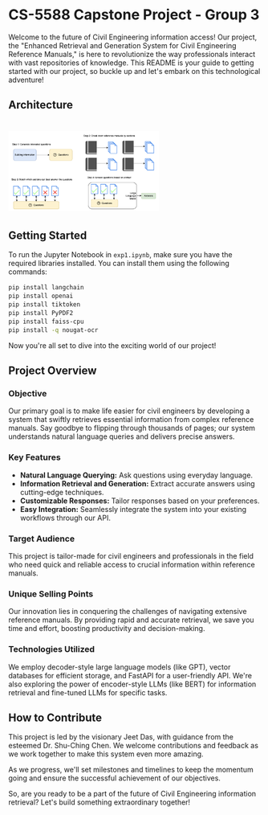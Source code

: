 # CS-5588 Capstone Project - Group 3

Welcome to the future of Civil Engineering information access! Our project, the "Enhanced Retrieval and Generation System for Civil Engineering Reference Manuals," is here to revolutionize the way professionals interact with vast repositories of knowledge. This README is your guide to getting started with our project, so buckle up and let's embark on this technological adventure!

## Architecture

# <img src="methodology.png" alt="architecture" width="300">

## Getting Started

To run the Jupyter Notebook in `exp1.ipynb`, make sure you have the required libraries installed. You can install them using the following commands:

```bash
pip install langchain
pip install openai
pip install tiktoken
pip install PyPDF2
pip install faiss-cpu
pip install -q nougat-ocr
```

Now you're all set to dive into the exciting world of our project!

## Project Overview

### Objective

Our primary goal is to make life easier for civil engineers by developing a system that swiftly retrieves essential information from complex reference manuals. Say goodbye to flipping through thousands of pages; our system understands natural language queries and delivers precise answers.

### Key Features

- **Natural Language Querying:** Ask questions using everyday language.
- **Information Retrieval and Generation:** Extract accurate answers using cutting-edge techniques.
- **Customizable Responses:** Tailor responses based on your preferences.
- **Easy Integration:** Seamlessly integrate the system into your existing workflows through our API.

### Target Audience

This project is tailor-made for civil engineers and professionals in the field who need quick and reliable access to crucial information within reference manuals.

### Unique Selling Points

Our innovation lies in conquering the challenges of navigating extensive reference manuals. By providing rapid and accurate retrieval, we save you time and effort, boosting productivity and decision-making.

### Technologies Utilized

We employ decoder-style large language models (like GPT), vector databases for efficient storage, and FastAPI for a user-friendly API. We're also exploring the power of encoder-style LLMs (like BERT) for information retrieval and fine-tuned LLMs for specific tasks.

## How to Contribute

This project is led by the visionary Jeet Das, with guidance from the esteemed Dr. Shu-Ching Chen. We welcome contributions and feedback as we work together to make this system even more amazing.

As we progress, we'll set milestones and timelines to keep the momentum going and ensure the successful achievement of our objectives.

So, are you ready to be a part of the future of Civil Engineering information retrieval? Let's build something extraordinary together!